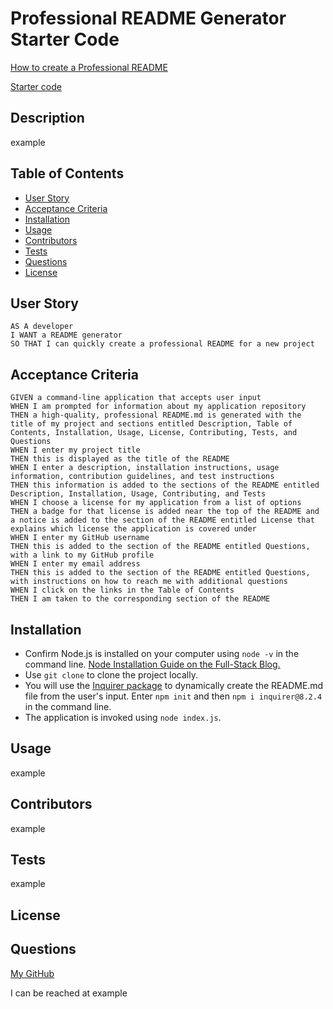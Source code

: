 # Professional README Generator Starter Code

[How to create a Professional README](https://coding-boot-camp.github.io/full-stack/github/professional-readme-guide)

[Starter code](https://github.com/coding-boot-camp/potential-enigma)
  

## Description
example

## Table of Contents
- [User Story](#userstory)
- [Acceptance Criteria](#acceptancecriteria)
- [Installation](#installation)
- [Usage](#usage)
- [Contributors](#contributors)
- [Tests](#tests)
- [Questions](#questions)
- [License](#license)

## User Story
```
AS A developer
I WANT a README generator
SO THAT I can quickly create a professional README for a new project
```

## Acceptance Criteria
```
GIVEN a command-line application that accepts user input
WHEN I am prompted for information about my application repository
THEN a high-quality, professional README.md is generated with the title of my project and sections entitled Description, Table of Contents, Installation, Usage, License, Contributing, Tests, and Questions
WHEN I enter my project title
THEN this is displayed as the title of the README
WHEN I enter a description, installation instructions, usage information, contribution guidelines, and test instructions
THEN this information is added to the sections of the README entitled Description, Installation, Usage, Contributing, and Tests
WHEN I choose a license for my application from a list of options
THEN a badge for that license is added near the top of the README and a notice is added to the section of the README entitled License that explains which license the application is covered under
WHEN I enter my GitHub username
THEN this is added to the section of the README entitled Questions, with a link to my GitHub profile
WHEN I enter my email address
THEN this is added to the section of the README entitled Questions, with instructions on how to reach me with additional questions
WHEN I click on the links in the Table of Contents
THEN I am taken to the corresponding section of the README
```

## Installation
- Confirm Node.js is installed on your computer using ```node -v``` in the command line. [Node Installation Guide on the Full-Stack Blog.](https://coding-boot-camp.github.io/full-stack/nodejs/how-to-install-nodejs)
- Use ```git clone``` to clone the project locally.
- You will use the [Inquirer package](https://www.npmjs.com/package/inquirer/v/8.2.4) to dynamically create the README.md file from the user's input. Enter ```npm init``` and then ```npm i inquirer@8.2.4``` in the command line.
- The application is invoked using ```node index.js```.

## Usage
example

## Contributors
example

## Tests
example

## License
    

## Questions
[My GitHub](https://github.com/n-roz)

I can be reached at example
